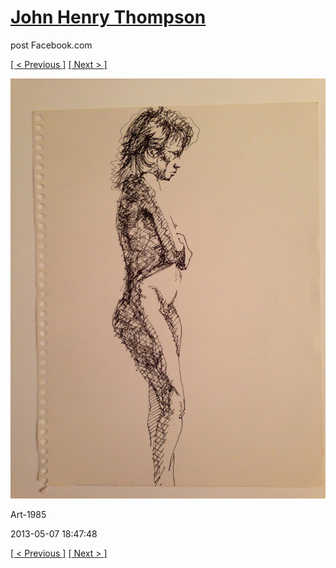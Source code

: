 # [John Henry Thompson](../README.md)
post Facebook.com

[[ < Previous ]](2013-05-07-4.md) [[ Next > ]](2013-05-07-6.md)

[![](../media/2013-05-07/Art-1989.jpg)](../README.md)

Art-1985

2013-05-07 18:47:48

[[ < Previous ]](2013-05-07-4.md) [[ Next > ]](2013-05-07-6.md)